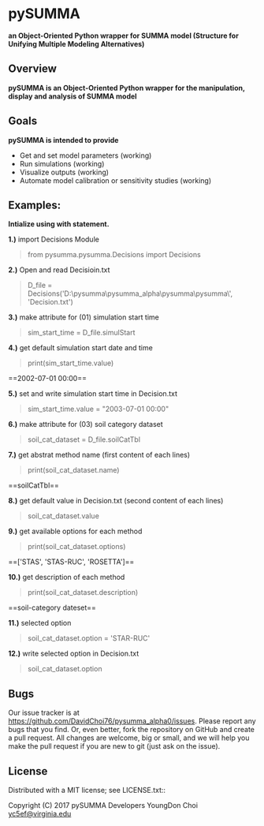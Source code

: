 # pySUMMA

**an Object-Oriented Python wrapper for SUMMA model (Structure for Unifying Multiple Modeling Alternatives)**

## Overview

**pySUMMA is an Object-Oriented Python wrapper for the manipulation, display and
  analysis of SUMMA model**


## Goals

**pySUMMA is intended to provide**

 - Get and set model parameters (working)
 - Run simulations (working)
 - Visualize outputs (working)
 - Automate model calibration or sensitivity studies (working)

## Examples:

**Intialize using with statement.**  

**1.)**  import Decisions Module

> from pysumma.pysumma.Decisions import Decisions

**2.)**  Open and read Decisioin.txt

> D_file = Decisions('D:\\pysumma\\pysumma_alpha\\pysumma\\pysumma\\', 'Decision.txt')  

**3.)**  make attribute for (01) simulation start time  

> sim_start_time = D_file.simulStart

**4.)**  get default simulation start date and time

> print(sim_start_time.value)

  ==2002-07-01 00:00==

**5.)**  set and write simulation start time in Decision.txt

> sim_start_time.value = "2003-07-01 00:00"

**6.)**  make attribute for (03) soil category dataset  

> soil_cat_dataset = D_file.soilCatTbl

**7.)**  get abstrat method name (first content of each lines)

> print(soil_cat_dataset.name)

  ==soilCatTbl==

**8.)**  get default value in Decision.txt  (second content of each lines)

> soil_cat_dataset.value

**9.)**  get available options for each method

> print(soil_cat_dataset.options)

  ==['STAS', 'STAS-RUC', 'ROSETTA']==

**10.)**  get description of each method

> print(soil_cat_dataset.description)

  ==soil-category dateset==

**11.)**  selected option

> soil_cat_dataset.option = 'STAR-RUC'

**12.)**  write selected option in Decision.txt

> soil_cat_dataset.option

## Bugs
  Our issue tracker is at https://github.com/DavidChoi76/pysumma_alpha0/issues.
  Please report any bugs that you find.  Or, even better, fork the repository on
  GitHub and create a pull request.  All changes are welcome, big or small, and we
  will help you make the pull request if you are new to git
  (just ask on the issue).

## License
  Distributed with a MIT license; see LICENSE.txt::

  Copyright (C) 2017 pySUMMA Developers
  YoungDon Choi <yc5ef@virginia.edu>
